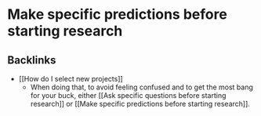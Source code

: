 # Make specific predictions before starting research

## Backlinks
* [[How do I select new projects]]
	* When doing that, to avoid feeling confused and to get the most bang for your buck, either [[Ask specific questions before starting research]] or [[Make specific predictions before starting research]].

<!-- #Life -->

<!-- {BearID:D53A5936-4DDA-453B-A4C1-BA95D0018F49-15756-000013040B7EA30D} -->
